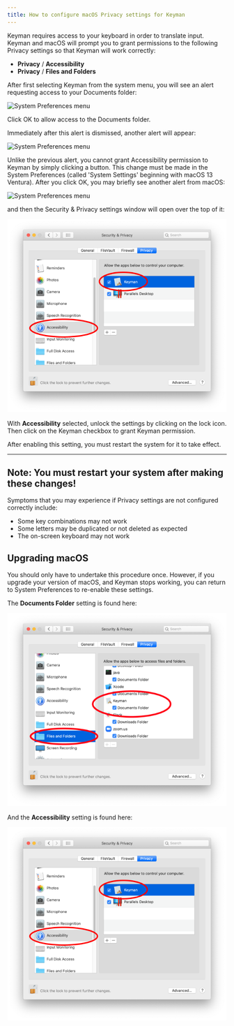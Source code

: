 ```yaml
---
title: How to configure macOS Privacy settings for Keyman
---
```


Keyman requires access to your keyboard in order to translate input. Keyman and macOS  will prompt you to grant permissions to the following Privacy settings so that Keyman will work correctly:

* **Privacy** / **Accessibility**
* **Privacy** / **Files and Folders**

After first selecting Keyman from the system menu, you will see an alert requesting access to your Documents folder:

   ![System Preferences menu](../mac_images/security-documents-alert.png)

Click OK to allow access to the Documents folder.

Immediately after this alert is dismissed, another alert will appear:

   ![System Preferences menu](../mac_images/security-keyman-alert.png)

Unlike the previous alert, you cannot grant Accessibility permission to Keyman by simply clicking a button. This change must be made in the System Preferences (called 'System Settings' beginning with macOS 13 Ventura). After you click OK, you may briefly see another alert from macOS:

   ![System Preferences menu](../mac_images/security-accessibility-alert.png)

and then the Security & Privacy settings window will open over the top of it:

   ![Accessibility](../mac_images/privacy_accessibility.png)

With **Accessibility** selected, unlock the settings by clicking on the lock icon. Then click on the Keyman checkbox to grant Keyman permission.

After enabling this setting, you must restart the system for it to take effect.

----
**Note: You must restart your system after making these changes!**
----

Symptoms that you may experience if Privacy settings are not configured correctly include:

* Some key combinations may not work
* Some letters may be duplicated or not deleted as expected
* The on-screen keyboard may not work

## Upgrading macOS

You should only have to undertake this procedure once. However, if you upgrade your
version of macOS, and Keyman stops working, you can return to System Preferences to re-enable these settings.

The **Documents Folder**  setting is found here:

   ![Files and Folders](../mac_images/privacy_files_and_folders.png)

And the **Accessibility** setting is found here:

   ![Accessibility](../mac_images/privacy_accessibility.png)
